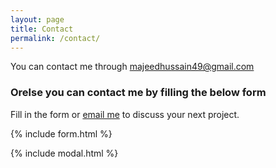 ```yaml
---
layout: page
title: Contact
permalink: /contact/
---
```


You can contact me through [majeedhussain49@gmail.com](majeedhussain49@gmail.com)

### Orelse you can contact me by filling the below form

Fill in the form or [email me](mailto:{{site.email}}) to discuss your next project.

{% include form.html %}

{% include modal.html %}
